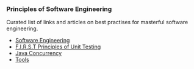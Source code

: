 ### Principles of Software Engineering

Curated list of links and articles on best practises for masterful software engineering.


* [Software Engineering](SoftwareEngineering.md)
* [F.I.R.S.T Principles of Unit Testing](unit-tests/F.I.R.S.T-Principles-of-Unit-Testing.md)
* [Java Concurrency](java/concurrency.md)
* [Tools](Tools.md)